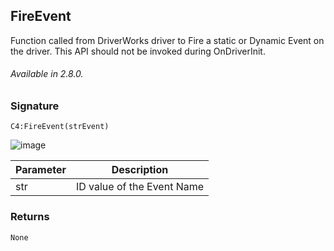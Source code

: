 ## FireEvent

Function called from DriverWorks driver to Fire a static or Dynamic Event on the driver. This API should not be invoked during OnDriverInit.

###### Available in  2.8.0.


### Signature

`C4:FireEvent(strEvent)`

![image](7_event_3-FireEvent-01.png)

| Parameter | Description |
| --- | --- |
| str | ID value of the Event Name |


### Returns

`None`